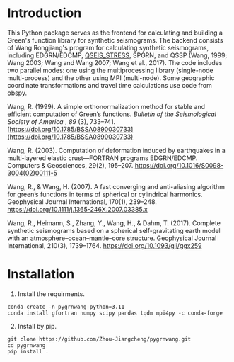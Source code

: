 # **Introduction**

This Python package serves as the frontend for calculating and building a Green's function library for synthetic seismograms. The backend consists of Wang Rongjiang's program for calculating synthetic seismograms, including EDGRN/EDCMP, [QSEIS_STRESS](https://github.com/Zhou-Jiangcheng/QSEIS_2006_STRESS), SPGRN, and QSSP (Wang, 1999; Wang 2003; Wang and Wang 2007; Wang et al., 2017). The code includes two parallel modes: one using the multiprocessing library (single-node multi-process) and the other using MPI (multi-node). Some geographic coordinate transformations and travel time calculations use code from [obspy](https://github.com/obspy/obspy).

Wang, R. (1999). A simple orthonormalization method for stable and efficient computation of Green’s functions.  *Bulletin of the Seismological Society of America* ,  *89* (3), 733–741. [https://doi.org/10.1785/BSSA0890030733](https://doi.org/10.1785/BSSA0890030733)

Wang, R. (2003). Computation of deformation induced by earthquakes in a multi-layered elastic crust—FORTRAN programs EDGRN/EDCMP. Computers & Geosciences, 29(2), 195–207. https://doi.org/10.1016/S0098-3004(02)00111-5

Wang, R., & Wang, H. (2007). A fast converging and anti-aliasing algorithm for green’s functions in terms of spherical or cylindrical harmonics. Geophysical Journal International, 170(1), 239–248. https://doi.org/10.1111/j.1365-246X.2007.03385.x

Wang, R., Heimann, S., Zhang, Y., Wang, H., & Dahm, T. (2017). Complete synthetic seismograms based on a spherical self-gravitating earth model with an atmosphere–ocean–mantle–core structure. Geophysical Journal International, 210(3), 1739–1764. https://doi.org/10.1093/gji/ggx259

# Installation

1. Install the requirments.

```
conda create -n pygrnwang python=3.11
conda install gfortran numpy scipy pandas tqdm mpi4py -c conda-forge
```

2. Install by pip.

```
git clone https://github.com/Zhou-Jiangcheng/pygrnwang.git
cd pygrnwang
pip install .
```
